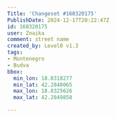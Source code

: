 ```yaml
---
Title: 'Changeset #160320175'
PublishDate: 2024-12-17T20:22:47Z
id: 160320175
user: Znaika
comment: street name
created_by: Level0 v1.3
tags:
- Montenegro
- Budva
bbox:
  min_lon: 18.8318277
  min_lat: 42.2848065
  max_lon: 18.8325626
  max_lat: 42.2849858

---
```

